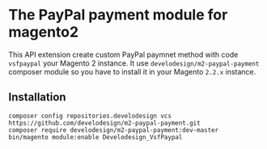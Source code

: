 # The PayPal payment module for magento2

This API extension create custom PayPal paymnet method with code `vsfpaypal` your Magento 2 instance. It use `develodesign/m2-paypal-payment` composer module so you have to install it in your Magento `2.2.x` instance.

## Installation

```
composer config repositories.develodesign vcs https://github.com/develodesign/m2-paypal-payment.git
composer require develodesign/m2-paypal-payment:dev-master
bin/magento module:enable Develodesign_VsfPaypal
```
